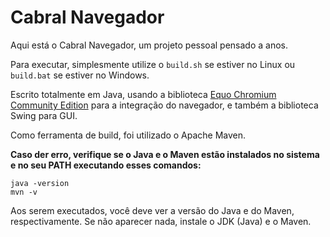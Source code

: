 # Cabral Navegador
Aqui está o Cabral Navegador, um projeto pessoal pensado a anos.

Para executar, simplesmente utilize o ```build.sh``` se estiver no Linux ou ```build.bat``` se estiver no Windows.

Escrito totalmente em Java, usando a biblioteca [Equo Chromium Community Edition](https://github.com/equodev/chromium) para a integração do navegador, e também a biblioteca Swing para GUI.

Como ferramenta de build, foi utilizado o Apache Maven.

**Caso der erro, verifique se o Java e o Maven estão instalados no sistema e no seu PATH executando esses comandos:**

```java -version```<br>
```mvn -v```

Aos serem executados, você deve ver a versão do Java e do Maven, respectivamente. Se não aparecer nada, instale o JDK (Java) e o Maven.